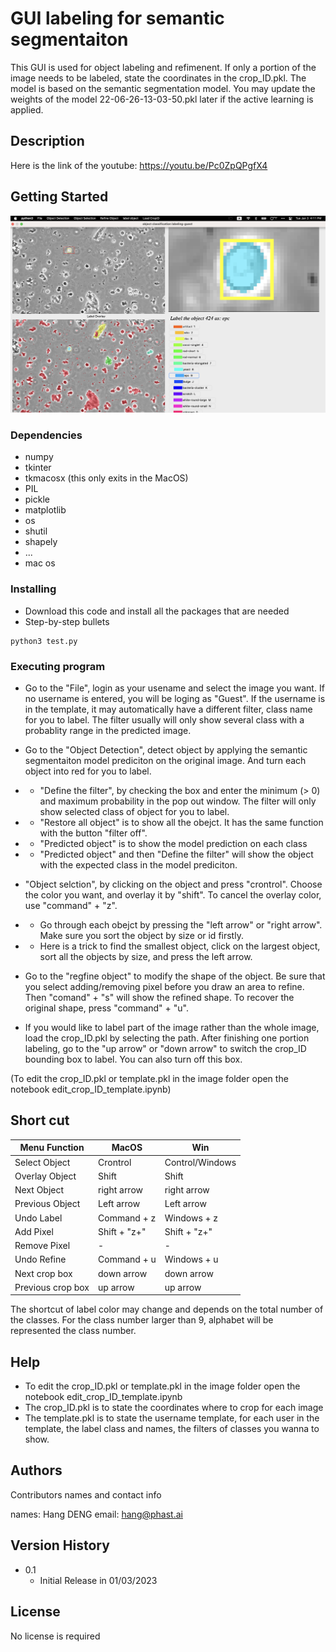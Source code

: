 # GUI labeling for semantic segmentaiton

This GUI is used for object labeling and refimenent. If only a portion of the image needs to be labeled, state the coordinates in the crop_ID.pkl.
The model is based on the semantic segmentation model. You may update the weights of the model 22-06-26-13-03-50.pkl later if the active learning is applied.

## Description

Here is the link of the youtube: https://youtu.be/Pc0ZpQPgfX4 

## Getting Started

![Screenshot](GUI_labeling.png)

### Dependencies

* numpy
* tkinter
* tkmacosx (this only exits in the MacOS)
* PIL
* pickle
* matplotlib
* os
* shutil
* shapely
* ...
* mac os

### Installing
* Download this code and install all the packages that are needed
* Step-by-step bullets
```
python3 test.py
```

### Executing program
*  Go to the "File", login as your usename and select the image you want. If no username is entered, you will be loging as "Guest". If the username is in the template, it may automatically have a different filter, class name for you to label. The filter usually will only show several class with a probablity range in the predicted image. 

*  Go to the "Object Detection", detect object by applying the semantic segmentaiton model prediciton on the original image. And turn each object into red for you to label.

* * "Define the filter", by checking the box and enter the minimum (> 0) and maximum probability in the pop out window. The filter will only show selected class of object for you to label.
* * "Restore all object" is to show all the obejct. It has the same function with the button "filter off".
* * "Predicted object" is to show the model prediction on each class
* * "Predicted object" and then "Define the filter" will show the object with the expected class in the model prediciton.

* "Object selction", by clicking on the object and press "crontrol". 
Choose the color you want, and overlay it by "shift". 
To cancel the overlay color, use "command" + "z".
* * Go through each obejct by pressing the "left arrow" or "right arrow". Make sure you sort the object by size or id firstly.
* * Here is a trick to find the smallest object, click on the largest object, sort all the objects by size, and press the left arrow.

* Go to the "regfine object" to modify the shape of the object. Be sure that you select adding/removing pixel before you draw an area to refine. Then "comand" + "s" will show the refined shape. To recover the original shape, press "command" + "u".

* If you would like to label part of the image rather than the whole image, load the crop_ID.pkl by selecting the path. After finishing one portion labeling, go to the "up arrow" or "down arrow" to switch the crop_ID bounding box to label. You can also turn off this box.

(To edit the crop_ID.pkl or template.pkl in the image folder open the notebook edit_crop_ID_template.ipynb) 

## Short cut
| Menu Function  | MacOS | Win | 
| ------------- | ------------- | ------------- | 
| Select Object  | Crontrol  | Control/Windows |
| Overlay Object  | Shift  | Shift|
| Next Object | right arrow |right arrow |
| Previous Object | Left arrow | Left arrow |
| Undo Label | Command + z | Windows + z
| Add Pixel | Shift + "z+" |Shift + "z+" |
| Remove Pixel | - |  - |
| Undo Refine | Command + u | Windows + u
| Next crop box | down arrow | down arrow |
| Previous crop box | up arrow |up arrow |

The shortcut of label color may change and depends on the total number of the classes. For the class number larger than 9, alphabet will be represented the class number.

## Help
* To edit the crop_ID.pkl or template.pkl in the image folder open the notebook edit_crop_ID_template.ipynb
* The crop_ID.pkl is to state the coordinates where to crop for each image
* The template.pkl is to state the username template, for each user in the template, the label class and names, the filters of classes you wanna to show.


## Authors

Contributors names and contact info

names: Hang DENG
email: hang@phast.ai

## Version History

* 0.1
    * Initial Release in 01/03/2023

## License

No license is required
